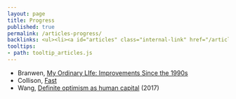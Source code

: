 ```yaml
---
layout: page
title: Progress
published: true
permalink: /articles-progress/
backlinks: <ul><li><a id="articles" class="internal-link" href="/articles/">Articles</a></li></ul>
tooltips: 
- path: tooltip_articles.js
---
```


* Branwen, [My Ordinary LIfe: Improvements Since the 1990s](https://www.gwern.net/Improvements) 
* Collison, [Fast](https://patrickcollison.com/fast) 
* Wang, [Definite optimism as human capital](https://danwang.co/definite-optimism-as-human-capital/) (2017)
